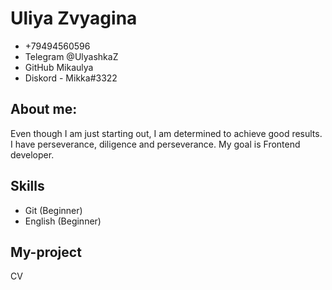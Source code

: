 # Uliya Zvyagina
* +79494560596
* Telegram @UlyashkaZ
* GitHub Mikaulya
* Diskord - Mikka#3322
## About me:
Even though I am just starting out, I am determined to achieve good results. I have perseverance, diligence and perseverance.
My goal is Frontend developer.
## Skills
* Git (Beginner)
* English (Beginner)
## My-project
CV
